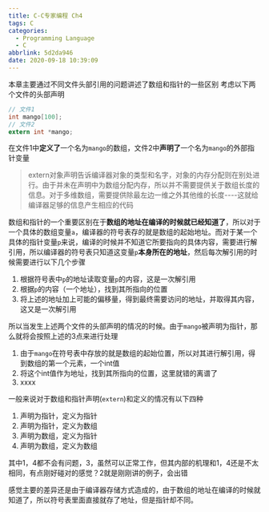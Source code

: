 ```yaml
---
title: C-C专家编程 Ch4
tags: C
categories:
  - Programming Language
  - C
abbrlink: 5d2da946
date: 2020-09-18 10:39:09
---
```



本章主要通过不同文件头部引用的问题讲述了数组和指针的一些区别 
考虑以下两个文件的头部声明
```c
// 文件1
int mango[100];
// 文件2
extern int *mango;
```
在文件1中**定义了**一个名为`mango`的数组，文件2中**声明了**一个名为`mango`的外部指针变量
> extern对象声明告诉编译器对象的类型和名字，对象的内存分配则在别处进行。由于并未在声明中为数组分配内存，所以并不需要提供关于数组长度的信息。对于多维数组，需要提供除最左边一维之外其他维的长度----这就给编译器足够的信息产生相应的代码
<!-- more -->
数组和指针的一个重要区别在于**数组的地址在编译的时候就已经知道了**，所以对于一个具体的数组变量`a`，编译器的符号表存的就是数组的起始地址。而对于某一个具体的指针变量`p`来说，编译的时候并不知道它所要指向的具体内容，需要进行解引用，所以编译器的符号表只知道这变量`p`**本身所在的地址**，然后每次解引用的时候需要进行以下几个步骤
1. 根据符号表中`p`的地址读取变量`p`的内容，这是一次解引用
2. 根据`p`的内容（一个地址），找到其所指向的位置
3. 将上述的地址加上可能的偏移量，得到最终需要访问的地址，并取得其内容，这又是一次解引用

所以当发生上述两个文件的头部声明的情况的时候。由于`mango`被声明为指针，那么就将会按照上述的3点来进行处理
1. 由于`mango`在符号表中存放的就是数组的起始位置，所以对其进行解引用，得到数组的第一个元素，一个int值
2. 将这个int值作为地址，找到其所指向的位置，这里就错的离谱了
3. xxxx

一般来说对于数组和指针声明(`extern`)和定义的情况有以下四种
1. 声明为指针，定义为指针
2. 声明为指针，定义为数组
3. 声明为数组，定义为指针
4. 声明为数组，定义为数组

其中1，4都不会有问题，3，虽然可以正常工作，但其内部的机理和1，4还是不太相同，有点刚好碰对的感觉？2就是刚刚讲的例子，会出错

感觉主要的差异还是由于编译器存储方式造成的，由于数组的地址在编译的时候就知道了，所以符号表里面直接就存了地址，但是指针却不同。